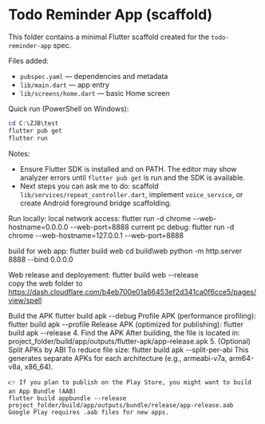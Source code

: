 # Todo Reminder App (scaffold)

This folder contains a minimal Flutter scaffold created for the `todo-reminder-app` spec.

Files added:
- `pubspec.yaml` — dependencies and metadata
- `lib/main.dart` — app entry
- `lib/screens/home.dart` — basic Home screen

Quick run (PowerShell on Windows):

```powershell
cd C:\ZJB\test
flutter pub get
flutter run
```

Notes:
- Ensure Flutter SDK is installed and on PATH. The editor may show analyzer errors until `flutter pub get` is run and the SDK is available.
- Next steps you can ask me to do: scaffold `lib/services/repeat_controller.dart`, implement `voice_service`, or create Android foreground bridge scaffolding.



Run locally:
    local network access: flutter run -d chrome --web-hostname=0.0.0.0 --web-port=8888
    current pc debug: flutter run -d chrome --web-hostname=127.0.0.1 --web-port=8888

build for web app:
    flutter build web
    cd build\web
    python -m http.server 8888 --bind 0.0.0.0

Web release and deployement:
    flutter build web --release   
    copy the web folder to https://dash.cloudflare.com/b4eb700e01a66453ef2d341ca0f6cce5/pages/view/spell


Build the APK
    flutter build apk --debug
    Profile APK (performance profiling):
    flutter build apk --profile
    Release APK (optimized for publishing):
    flutter build apk --release
    4. Find the APK
    After building, the file is located in:
    project_folder/build/app/outputs/flutter-apk/app-release.apk
    5. (Optional) Split APKs by ABI
    To reduce file size:
    flutter build apk --split-per-abi
    This generates separate APKs for each architecture (e.g., armeabi-v7a, arm64-v8a, x86_64).

    👉 If you plan to publish on the Play Store, you might want to build an App Bundle (AAB) 
    flutter build appbundle --release
    project_folder/build/app/outputs/bundle/release/app-release.aab
    Google Play requires .aab files for new apps.